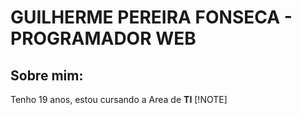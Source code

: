 # GUILHERME PEREIRA FONSECA - PROGRAMADOR WEB

## Sobre mim:
Tenho 19 anos, estou cursando a Area de **TI**
[!NOTE]
